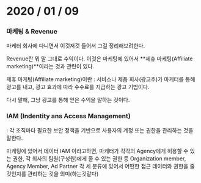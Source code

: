 # 2020 / 01 / 09

### 마케팅 & Revenue

마케터 회사에 다니면서 이것저것 들어서 그걸 정리해보려한다.

Revenue란 뭐 말 그대로 수익이다.
이것은 마케팅에 있어서 **제휴 마케팅(Affiliate marketing)**이라는 것과 관련이 있다.

제휴 마케팅(Affiliate marketing)이란
 : 서비스나 제품 회사(광고주)가 마케터를 통해 광고를 내고, 광고 효과에 따라 수수료를 지급하는 광고 기법이다.

다시 말해, 그냥 광고를 통해 얻은 수익을 말하는 것이다.

### IAM (Indentity ans Access Management)
 : 각 조직마다 필요한 보안 정책을 기반으로 사용자의 계정 또는 권한을 관리하는 것을 말한다.

 마케팅에 있어서 데이터 IAM 이라고하면, 
 마케터가 각각의 Agency에게 허용할 수 있는 권한, 각 회사의 팀원(구성원)에게 줄 수 있는 권한 등 
 Organization member, Agency Member, Ad Partner 각 세 분류에 있어서 어떤한 접근 데이터와 권한을 줄 것인지를 관리하는 것을 의미(하는것같다)